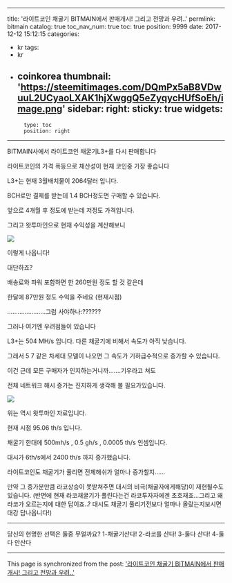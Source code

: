 
---
title: '라이트코인 채굴기 BITMAIN에서 판매개시! 그리고 전망과 우려..'
permlink: bitmain
catalog: true
toc_nav_num: true
toc: true
position: 9999
date: 2017-12-12 15:12:15
categories:
- kr
tags:
- kr
- coinkorea
thumbnail: 'https://steemitimages.com/DQmPx5aB8VDwuuL2UCyaoLXAK1hjXwggQ5eZyqycHUfSoEh/image.png'
sidebar:
    right:
        sticky: true
widgets:
    -
        type: toc
        position: right
---


BITMAIN사에서 라이트코인 채굴기L3+를 다시 판매합니다

라이트코인의 가격 폭등으로 채산성이 현재 코인중 가장 좋습니다

L3+는 현재 3월배치물이 2064달러 입니다.

BCH로만 결제를 받는데 1.4 BCH정도면 구매할 수 있습니다.

앞으로 4개월 후 정도에 받는데 저정도 가격입니다.

그리고 왓투마인으로 현재 수익성을 계산해보니

![](https://steemitimages.com/DQmPx5aB8VDwuuL2UCyaoLXAK1hjXwggQ5eZyqycHUfSoEh/image.png)

이렇게 나옵니다!

대단하죠?

배송료와 파워 포함하면 한 260만원 정도  할 것 같은데

한달에 87만원 정도 수익을 주네요 (현재시점)

......................그럼 사야하나:??????

그러나  여기엔 우려점들이 있습니다

L3+는 504 MH/s 입니다. 다른 채굴기에 비해서 속도가 아직 낮습니다.

그래서  5  7 같은 차세대 모델이 나오면 그 속도가 기하급수적으로 증가할 수 있습니다.

이건 근데 모든 구매자가 인지하는거니까.......기우라고 쳐도

전체 네트워크 해시 증가는 진지하게 생각해 볼 필요가있습니다.


![](https://steemitimages.com/DQmXCVew4kzGoPbA7Nx7nS3ySkGpoHSd3hkNrG7bPEvdhPe/image.png)

위는 역시 왓투마인 자료입니다.

현재 시점 95.06 th/s 입니다.

채굴기 한대에 500mh/s , 0.5 gh/s , 0.0005 th/s 인셈입니다.

대시가 6th/s에서 2400 th/s 까지 증가했습니다.

라이트코인도 채굴기가 풀리면 전체해쉬가 얼마나 증가할지......

만약 그 증가분만큼 라코상승이 못받쳐주면 대시의 비극(채굴자에게해당)이 재현될수도있습니다.
(반면에 현재 라코채굴기가 풀린다는건 라코투자자에겐 초호재죠...그리고 왜 라코가 오르는지에 대한 답이죠..? 대시도 채굴기 풀리기전보다 얼마나 올랐는지보시면 대강 답나옵니다!)

-------------------------------------------------

당신의 현명한 선택은 둘중 무얼까요?
1-채굴기산다!
2-라코를 산다!
3-둘다 산다!
4-둘다 안산다

- - -

This page is synchronized from the post: ['라이트코인 채굴기 BITMAIN에서 판매개시! 그리고 전망과 우려..'](https://steemit.com/@virus707/bitmain)
